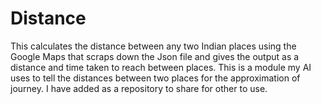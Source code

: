 # Distance
This calculates the distance between any two Indian places using the Google Maps that scraps down the Json file and gives the output as a distance and time taken to reach between places. This is a module my AI uses to tell the distances between two places for the approximation of journey. I have added as a repository to share for other to use.

